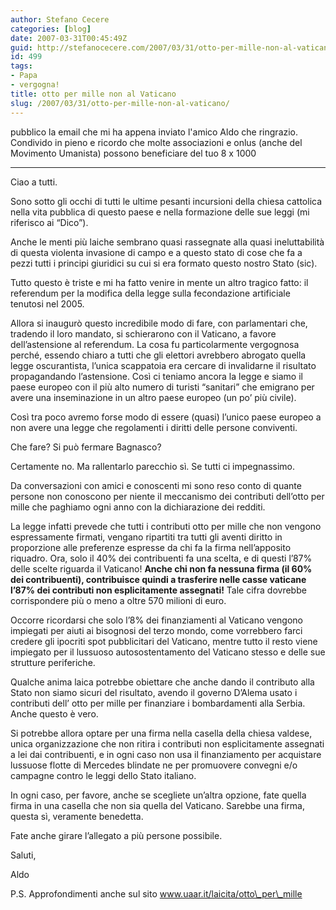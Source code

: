 ```yaml
---
author: Stefano Cecere
categories: [blog]
date: 2007-03-31T00:45:49Z
guid: http://stefanocecere.com/2007/03/31/otto-per-mille-non-al-vaticano/
id: 499
tags:
- Papa
- vergogna!
title: otto per mille non al Vaticano
slug: /2007/03/31/otto-per-mille-non-al-vaticano/
---
```


pubblico la email che mi ha appena inviato l'amico Aldo che ringrazio. Condivido in pieno e ricordo che molte associazioni e onlus (anche del Movimento Umanista) possono beneficiare del tuo 8 x 1000

- - -

Ciao a tutti.
  
Sono sotto gli occhi di tutti le ultime pesanti incursioni della chiesa cattolica nella vita pubblica di questo paese e nella formazione delle sue leggi (mi riferisco ai “Dico”).
  
Anche le menti più laiche sembrano quasi rassegnate alla quasi ineluttabilità di questa violenta invasione di campo e a questo stato di cose che fa a pezzi tutti i principi giuridici su cui si era formato questo nostro Stato (sic).
  
Tutto questo è triste e mi ha fatto venire in mente un altro tragico fatto: il referendum per la modifica della legge sulla fecondazione artificiale tenutosi nel 2005.
  
Allora si inaugurò questo incredibile modo di fare, con parlamentari che, tradendo il loro mandato, si schierarono con il Vaticano, a favore dell’astensione al referendum. La cosa fu particolarmente vergognosa perché, essendo chiaro a tutti che gli elettori avrebbero abrogato quella legge oscurantista, l’unica scappatoia era cercare di invalidarne il risultato propagandando l’astensione. Così ci teniamo ancora la legge e siamo il paese europeo con il più alto numero di turisti “sanitari” che emigrano per avere una inseminazione in un altro paese europeo (un po’ più civile).
  
Così tra poco avremo forse modo di essere (quasi) l’unico paese europeo a non avere una legge che regolamenti i diritti delle persone conviventi.

Che fare? Si può fermare Bagnasco?
  
Certamente no. Ma rallentarlo parecchio sì. Se tutti ci impegnassimo.

Da conversazioni con amici e conoscenti mi sono reso conto di quante persone non conoscono per niente il meccanismo dei contributi dell’otto per mille che paghiamo ogni anno con la dichiarazione dei redditi.
  
La legge infatti prevede che tutti i contributi otto per mille che non vengono espressamente firmati, vengano ripartiti tra tutti gli aventi diritto in proporzione alle preferenze espresse da chi fa la firma nell’apposito riquadro. Ora, solo il 40% dei contribuenti fa una scelta, e di questi l’87% delle scelte riguarda il Vaticano! **Anche chi non fa nessuna firma (il 60% dei contribuenti), contribuisce quindi a trasferire nelle casse vaticane l’87% dei contributi non esplicitamente assegnati!** Tale cifra dovrebbe corrispondere più o meno a oltre 570 milioni di euro.
  
Occorre ricordarsi che solo l’8% dei finanziamenti al Vaticano vengono impiegati per aiuti ai bisognosi del terzo mondo, come vorrebbero farci credere gli ipocriti spot pubblicitari del Vaticano, mentre tutto il resto viene impiegato per il lussuoso autosostentamento del Vaticano stesso e delle sue strutture periferiche.

Qualche anima laica potrebbe obiettare che anche dando il contributo alla Stato non siamo sicuri del risultato, avendo il governo D’Alema usato i contributi dell’ otto per mille per finanziare i bombardamenti alla Serbia. Anche questo è vero.
  
Si potrebbe allora optare per una firma nella casella della chiesa valdese, unica organizzazione che non ritira i contributi non esplicitamente assegnati a lei dai contribuenti, e in ogni caso non usa il finanziamento per acquistare lussuose flotte di Mercedes blindate ne per promuovere convegni e/o campagne contro le leggi dello Stato italiano.
  
In ogni caso, per favore, anche se scegliete un’altra opzione, fate quella firma in una casella che non sia quella del Vaticano. Sarebbe una firma, questa sì, veramente benedetta.

Fate anche girare l’allegato a più persone possibile.

Saluti,
  
Aldo

P.S. Approfondimenti anche sul sito www.uaar.it/laicita/otto\_per\_mille